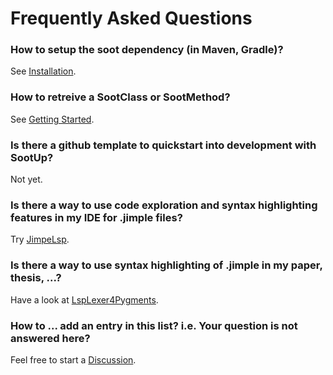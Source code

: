 # Frequently Asked Questions

### How to setup the soot dependency (in Maven, Gradle)?
See [Installation](installation.md).

### How to retreive a SootClass or SootMethod?
See [Getting Started](getting-started.md).

### Is there a github template to quickstart into development with SootUp?
Not yet.

### Is there a way to use code exploration and syntax highlighting features in my IDE for .jimple files?
Try [JimpeLsp](https://github.com/swissiety/JimpleLsp).

### Is there a way to use syntax highlighting of .jimple in my paper, thesis, ...?
Have a look at [LspLexer4Pygments](https://github.com/swissiety/LspLexer4Pygments).

### How to ... add an entry in this list? i.e. Your question is not answered here?
Feel free to start a [Discussion](https://github.com/soot-oss/SootUp/discussions). 
    